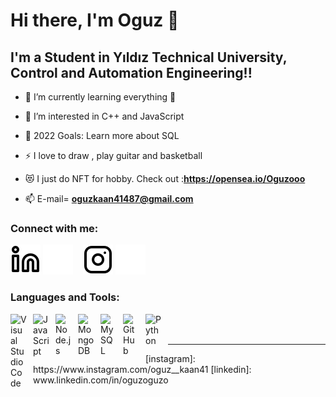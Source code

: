 # Hi there, I'm Oguz 👋 

## I'm a Student in Yıldız Technical University, Control and Automation Engineering!!

- 🌱 I’m currently learning everything 🤣
- 👀 I’m interested in C++ and JavaScript
- 🥅 2022 Goals: Learn more about SQL
- ⚡ I love to draw , play guitar and basketball
- 😻 I just do NFT for hobby. Check out :**https://opensea.io/Oguzooo**

- 📫 E-mail= **oguzkaan41487@gmail.com**

### Connect with me:
[![website](./img/linkedin-light.svg)](www.linkedin.com/in/oguzoguzo)
[![website](./img/linkedin-dark.svg)](www.linkedin.com/in/oguzoguzo)
&nbsp;&nbsp;
[![website](./img/instagram-light.svg)](https://www.instagram.com/oguz__kaan41)
[![website](./img/instagram-dark.svg)](https://www.instagram.com/oguz__kaan41)

### **Languages and Tools:**

[<img align="left" alt="Visual Studio Code" width="26px" src="https://cdn.jsdelivr.net/gh/devicons/devicon/icons/vscode/vscode-original.svg" style="padding-right:10px;" />](https://code.visualstudio.com/)
[<img align="left" alt="JavaScript" width="26px" src="https://cdn.jsdelivr.net/gh/devicons/devicon/icons/javascript/javascript-original.svg" style="padding-right:10px;" />](https://www.javascript.com/)
[<img align="left" alt="Node.js" width="26px" src="https://cdn.jsdelivr.net/gh/devicons/devicon/icons/nodejs/nodejs-original.svg" style="padding-right:10px;" />](https://nodejs.org/en/)
[<img align="left" alt="MongoDB" width="26px" src="https://cdn.jsdelivr.net/gh/devicons/devicon/icons/mongodb/mongodb-original.svg" style="padding-right:10px;" />](https://www.mongodb.com/)
[<img align="left" alt="MySQL" width="26px" src="https://cdn.jsdelivr.net/gh/devicons/devicon/icons/mysql/mysql-original.svg" style="padding-right:10px;" />](https://www.mysql.com/)
[<img align="left" alt="GitHub" width="26px" src="https://user-images.githubusercontent.com/3369400/139448065-39a229ba-4b06-434b-bc67-616e2ed80c8f.png" style="padding-right:10px;" />](https://github.com/nesinsenl)
[<img align="left" alt="Python" width="26px" src="https://cdn3.iconfinder.com/data/icons/logos-and-brands-adobe/512/267_Python-512.png" style="padding-right:10px;" />](https://www.python.org/)


<br />
<br />

---

</details>
[instagram]: https://www.instagram.com/oguz__kaan41
[linkedin]: www.linkedin.com/in/oguzoguzo

